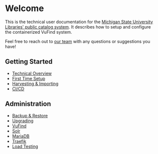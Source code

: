 # Welcome
This is the technical user documentation for the
[Michigan State University Libraries' public catalog system](https://catalog.lib.msu.edu/).
It describes how to setup and configure the containerized VuFind system.

Feel free to reach out to [our team](mailto:LIB.DL.pubcat@msu.edu) with any questions or
suggestions you have!

## Getting Started
* [Technical Overview](tech-overview.md)
* [First Time Setup](first-time-setup.md)
* [Harvesting & Importing](harvesting-and-importing.md)
* [CI/CD](CICD.md)

## Administration
* [Backup & Restore](backup-and-restore.md)
* [Upgrading](upgrading.md)
* [VuFind](vufind.md)
* [Solr](solr.md)
* [MariaDB](mariadb.md)
* [Traefik](traefik.md)
* [Load Testing](load-testing.md)
